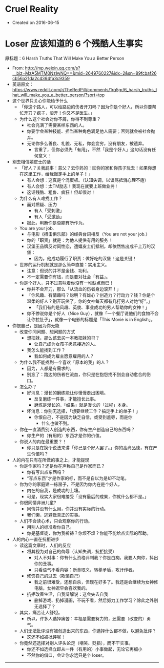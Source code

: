 # Cruel Reality

- Created on 2016-06-15


# Loser 应该知道的 6 个残酷人生事实

原标题：6 Harsh Truths That Will Make You a Better Person

- From: <http://mp.weixin.qq.com/s?__biz=MzA5MTM0NzIwNQ==&mid=2649760227&idx=2&sn=89fcbaf26cb56a21da2c4364fa3c9359>
- 英语原文：<https://www.reddit.com/r/TheRedPill/comments/1rq5gr/6_harsh_truths_that_will_make_you_a_better_person/?sort=top>
- 这个世界只关心你能给予什么
    - 「你这个路人，可以给路边的伤者开刀吗？因为你是个好人，所以你要帮忙开刀？疯子，滚开！你又不是医生。」
    - 为什么这个社会对你不屑，你得不到尊重？
        - 社会充满了需要某样东西的人。
        - 你要学会某种技能、担当某种角色满足他人需要；否则就会被社会抛弃。
        - 无论你多么善良、礼貌、无私，你会变穷，没有朋友，被遗弃。
            - 言重了，但你必须先「有用」，不然「我是个好人」这句话没有任何意义！
- 别去相信嬉皮士的话
    - 「好人？关我屁事！慈父？去你妈的！回你的家和你孩子玩去！如果你想在这里工作，给我敲定手上的单子！」
        - 有人会想：这真是个混蛋板。（认知失调，以谩骂抵消心理不适）
        - 有人会想：太TM励志！我现在就要上班做业务！
        - 这话残酷、粗鲁、疯狂！但却很对！
    - 为什么有人难找工作？
        - 面对质疑、压力
            - 有人「受刺激」
            - 有人「受激励」
        - 据此，判断你是否能有所作为。
    - You are your job.
        - 与电影《搏击俱乐部》的经典台词相反（You are not your job.）
        - 你的「职责」就是：为他人提供有用的服务！
        - 汉堡王品牌反对同性恋，遭嬉皮士们抵制，却依然售出成千上万的汉堡：
            - 因为，他成功履行了职责：做好吃的汉堡！这是关键！
    - 世界的运行机制就是那么简单直接：实用主义。
        - 注意：但说的并不是金钱、功利。
        - 不一定需要你有钱，而是要对社会「有益」。
    - 你是个好人，只不过意味着你没有一堆缺点而已！
        - 你并不会开刀，那么「从流血的伤者身边滚开！」
        - 「你风趣、有情趣吗？聪明？有雄心？创造力？行动力？钱？你是个温柔的好人？别开玩笑了，你的女神每天都有几打男人对她“好”。」
            - 「我们有的是风趣、英俊、事业成功的男人帮助你的女神！」
        - 你不停说你是个好人（Nice Guy），就像「一个餐厅说他们的食物不会让你拉肚子」，就像一个电影的标题是「This Movie is in English」。
- 你恨自己，是因为你无能
    - 改变你问问题、想问题的方式
        - 想把妹，那么该去买一本教把妹的书？
            - 让自己成为女孩子愿意接近的人。
        - 我怎么能找到工作？
            - 我如何成为雇主愿意雇用的人？
    - 为什么我不能找到一个喜欢「原本的我」的人？
        - 因为，人都是有需求的。
        - 别忘了：路边的伤者在流血，你只是在抱怨找不到会自动愈合的伤口。
    - 怎么办？
        - 好消息：漫长的磨练能让你慢慢走出困境。
            - 反复磨练一件事，才能擅长此事。
            - 磨炼是漫长的，「结果」就是漫长的「过程」本身。
        - 坏消息：你别无选择，「想要继续工作？搞定手上的单子！」
            - 你恨自己，不是因为缺乏自信，或受到羞辱，而是你
                - 什么也做不到。
    - 你在一直消费别人创造的东西，你有生产创造自己的东西吗？
        - 你生产的（有用的）东西才是你的价值。
    - 你说人的内在最重要？！
        - 你只是在换个说法来讲「你己是个好人罢了。」你的高尚品德，有在产生价值吗？
- 人的内在只有在所做的事之上，才能提现
    - 你是作家吗？还是你在声称自己是作家而已？
        - 你有写出点东西吗？
        - “写点东西”才是作家的标，而不是自以为是却不动笔。
    - 你为你的家庭建一栋房子，不是因为你内在是个好人。
        - 内在的自我，是成功的土壤。
        - 可是，现实大家很难接受「没有最后的成果，你就什么都不是。」
    - 你很同情非洲儿童?
        - 同情并没有什么用，你并没有实际的行动。
        - 我们懒，逃避做真正的实事。
    - 人们不会读心术，只会观察你的行动。
        - 用别人的标准看你自己。
        - 你是基督徒，你为我祈祷？你烦不烦？你能不能给点实际的帮助。
- 人的内心一直在抗拒进步
    - 读这篇文章时，人们的反应
        - 将其视为对自己的侮辱（认知失调，抗拒接受）
            - 对人不对事：你有什么资格评判我？你是白痴，我要人肉你，抖出你的丑事。
            - 只看语气不看内容：断章取义，转移矛盾，攻讦作者。
        - 修饰自己的过去（欺骗自己）
            - 我之前很难受，还想自杀，但现在好多了。我还是会继续为女神修电脑，女神迟早会喜欢我的。
        - 抗拒改善生活，自我辩解说：这会失去自我
            - 删掉游戏、扔掉漫画，不玩不看，然后努力工作学习？除此之外别无选择了？
    - 其实，痛苦让人舒坦。
        - 所以，许多人选择痛苦：幸福是需要努力的，还需要（改变的）勇气。
    - 人们无法批评没有被创造出来的东西，你选择什么都不做，以避免批评？
        - 这还不如被批评呢！
    - 你竟然还选择对别人评头论足（嘲笑、贬损），而不干实事。
        - 你还不如选择立即从一件（有用的）小事做起，无论它再细小
        - 不然你的借口，会让你永远只是个 loser。

---
